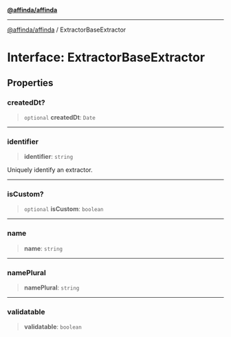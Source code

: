 [**@affinda/affinda**](../README.md)

***

[@affinda/affinda](../globals.md) / ExtractorBaseExtractor

# Interface: ExtractorBaseExtractor

## Properties

### createdDt?

> `optional` **createdDt**: `Date`

***

### identifier

> **identifier**: `string`

Uniquely identify an extractor.

***

### isCustom?

> `optional` **isCustom**: `boolean`

***

### name

> **name**: `string`

***

### namePlural

> **namePlural**: `string`

***

### validatable

> **validatable**: `boolean`
